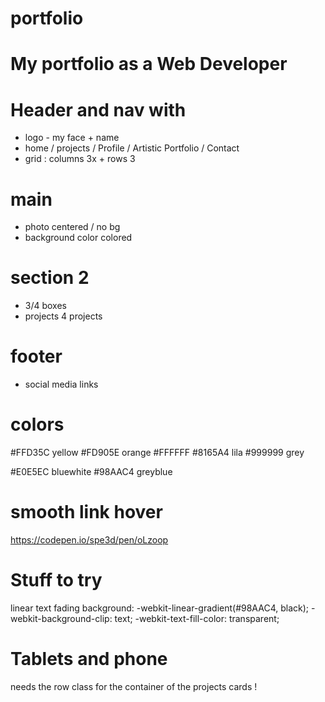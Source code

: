 # portfolio

# My portfolio as a Web Developer 

# Header and nav with 
  - logo - my face + name
  - home / projects / Profile / Artistic Portfolio / Contact
  -  grid : columns 3x + rows 3
# main
  - photo centered / no bg 
  - background color colored 
  
# section 2
  - 3/4 boxes
  - projects 4 projects
  
# footer 
- social media links

# colors
#FFD35C yellow
#FD905E orange
#FFFFFF
#8165A4 lila
#999999 grey

#E0E5EC bluewhite
#98AAC4 greyblue

# smooth link hover
https://codepen.io/spe3d/pen/oLzoop

# Stuff to try

linear text fading
background: -webkit-linear-gradient(#98AAC4, black);
    -webkit-background-clip: text;
    -webkit-text-fill-color: transparent;

# Tablets and phone

needs the row class for the container of the projects cards !